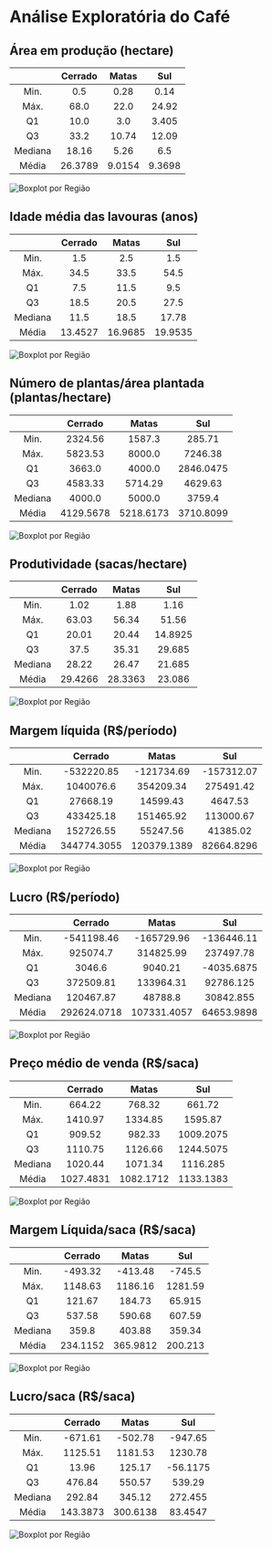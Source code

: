 
Análise Exploratória do Café
============================

## Área em produção (hectare)

||Cerrado|Matas|Sul|
| :---: | :---: | :---: | :---: |
|Min.|0.5|0.28|0.14|
|Máx.|68.0|22.0|24.92|
|Q1|10.0|3.0|3.405|
|Q3|33.2|10.74|12.09|
|Mediana|18.16|5.26|6.5|
|Média|26.3789|9.0154|9.3698|
  
![Boxplot por Região](./imgs/graph0_3.png)
## Idade média das lavouras  (anos)

||Cerrado|Matas|Sul|
| :---: | :---: | :---: | :---: |
|Min.|1.5|2.5|1.5|
|Máx.|34.5|33.5|54.5|
|Q1|7.5|11.5|9.5|
|Q3|18.5|20.5|27.5|
|Mediana|11.5|18.5|17.78|
|Média|13.4527|16.9685|19.9535|
  
![Boxplot por Região](./imgs/graph1_3.png)
## Número de plantas/área plantada (plantas/hectare)

||Cerrado|Matas|Sul|
| :---: | :---: | :---: | :---: |
|Min.|2324.56|1587.3|285.71|
|Máx.|5823.53|8000.0|7246.38|
|Q1|3663.0|4000.0|2846.0475|
|Q3|4583.33|5714.29|4629.63|
|Mediana|4000.0|5000.0|3759.4|
|Média|4129.5678|5218.6173|3710.8099|
  
![Boxplot por Região](./imgs/graph2_3.png)
## Produtividade  (sacas/hectare)

||Cerrado|Matas|Sul|
| :---: | :---: | :---: | :---: |
|Min.|1.02|1.88|1.16|
|Máx.|63.03|56.34|51.56|
|Q1|20.01|20.44|14.8925|
|Q3|37.5|35.31|29.685|
|Mediana|28.22|26.47|21.685|
|Média|29.4266|28.3363|23.086|
  
![Boxplot por Região](./imgs/graph3_3.png)
## Margem líquida (R$/período)

||Cerrado|Matas|Sul|
| :---: | :---: | :---: | :---: |
|Min.|-532220.85|-121734.69|-157312.07|
|Máx.|1040076.6|354209.34|275491.42|
|Q1|27668.19|14599.43|4647.53|
|Q3|433425.18|151465.92|113000.67|
|Mediana|152726.55|55247.56|41385.02|
|Média|344774.3055|120379.1389|82664.8296|
  
![Boxplot por Região](./imgs/graph4_3.png)
## Lucro (R$/período)

||Cerrado|Matas|Sul|
| :---: | :---: | :---: | :---: |
|Min.|-541198.46|-165729.96|-136446.11|
|Máx.|925074.7|314825.99|237497.78|
|Q1|3046.6|9040.21|-4035.6875|
|Q3|372509.81|133964.31|92786.125|
|Mediana|120467.87|48788.8|30842.855|
|Média|292624.0718|107331.4057|64653.9898|
  
![Boxplot por Região](./imgs/graph5_3.png)
## Preço médio de venda (R$/saca)

||Cerrado|Matas|Sul|
| :---: | :---: | :---: | :---: |
|Min.|664.22|768.32|661.72|
|Máx.|1410.97|1334.85|1595.87|
|Q1|909.52|982.33|1009.2075|
|Q3|1110.75|1126.66|1244.5075|
|Mediana|1020.44|1071.34|1116.285|
|Média|1027.4831|1082.1712|1133.1383|
  
![Boxplot por Região](./imgs/graph6_3.png)
## Margem Líquida/saca (R$/saca)

||Cerrado|Matas|Sul|
| :---: | :---: | :---: | :---: |
|Min.|-493.32|-413.48|-745.5|
|Máx.|1148.63|1186.16|1281.59|
|Q1|121.67|184.73|65.915|
|Q3|537.58|590.68|607.59|
|Mediana|359.8|403.88|359.34|
|Média|234.1152|365.9812|200.213|
  
![Boxplot por Região](./imgs/graph7_3.png)
## Lucro/saca (R$/saca)

||Cerrado|Matas|Sul|
| :---: | :---: | :---: | :---: |
|Min.|-671.61|-502.78|-947.65|
|Máx.|1125.51|1181.53|1230.78|
|Q1|13.96|125.17|-56.1175|
|Q3|476.84|550.57|539.29|
|Mediana|292.84|345.12|272.455|
|Média|143.3873|300.6138|83.4547|
  
![Boxplot por Região](./imgs/graph8_3.png)